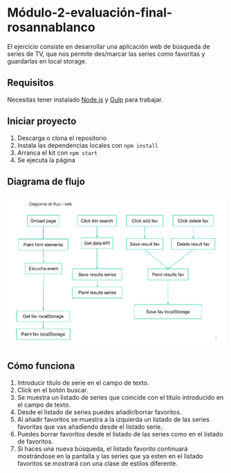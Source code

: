 # Módulo-2-evaluación-final-rosannablanco

El ejercicio consiste en desarrollar una aplicación web de búsqueda de series de TV, que nos permite
des/marcar las series como favoritas y guardarlas en local storage.

## Requisitos

Necesitas tener instalado [Node.js](https://nodejs.org/) y [Gulp](https://gulpjs.com) para trabajar.

## Iniciar proyecto

1. Descarga o clona el repositorio
2. Instala las dependencias locales con `npm install`
3. Arranca el kit con `npm start`
4. Se ejecuta la página

## Diagrama de flujo

![Web serie](_src/assets/images/flujo-search-movie.png)

## Cómo funciona

1. Introducir título de serie en el campo de texto.
2. Click en el botón buscar.
3. Se muestra un listado de series que coincide con el título introducido en el campo de texto.
4. Desde el listado de series puedes añadir/borrar favoritos.
5. Al añadir favoritos se muestra a la izquierda un listado de las series favoritas que vas añadiendo desde el listado serie.
6. Puedes borrar favoritos desde el listado de las series como en el listado de favoritos.
7. Si haces una nueva búsqueda, el listado favorito continuará mostrándose en la pantalla y las series que ya esten en el listado favoritos se mostrará con una clase de estilos diferente.
